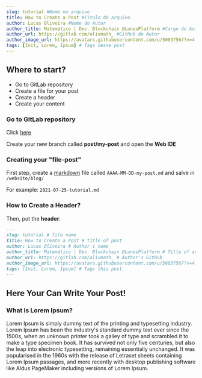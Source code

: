 ```yaml
---
slug: tutorial #Nome no arquivo
title: How to Create a Post #Titulo do arquivo
author: Lucas Oliveira #Nome do Autor
author_title: Matemático | Dev. Blockchain @LunesPlatform #Cargo do Autor e Empresa
author_url: https://gitlab.com/olivmath_ #GitHub do Autor
author_image_url: https://avatars.githubusercontent.com/u/50037567?v=4 #Foto do Autor pode ser obtida api.github.com/users/USER-DO-AUTOR
tags: [Init, Lorem, Ipsum] # Tags desse post
---
```


## Where to start?

- Go to GitLab repository
- Create a file for your post
- Create a header
- Create your content

### Go to GitLab repository

Click [here](https://gitlab.com/lunes/blockchain/docs-lunesblock/-/tree/main/website/blog)

Create your new branch called **post/my-post** and open the **Web IDE**

### Creating your "file-post"

First step, create a [markdown](https://about.gitlab.com/handbook/markdown-guide/) file called `AAAA-MM-DD-my-post.md` and salve in `/website/blog/`

For example:
`2021-07-25-tutorial.md`

### How to Create a Header?

Then, put the **header**:
```md
---
slug: tutorial # file name
title: How to Create a Post # title of post
author: Lucas Oliveira # Author's name
author_title: Matemático | Dev. Blockchain @LunesPlatform # Title of author and vompany
author_url: https://gitlab.com/olivmath_ # Author's GitHub
author_image_url: https://avatars.githubusercontent.com/u/50037567?v=4 # Author's photo that can be obtained api.github.com/users/USER-OF-AUTHOR
tags: [Init, Lorem, Ipsum] # Tags this post
---
```

## Here Your Can Write Your Post!

### What is Lorem Ipsum?

Lorem Ipsum is simply dummy text of the printing and typesetting industry. Lorem Ipsum has been the industry's standard dummy text ever since the 1500s, when an unknown printer took a galley of type and scrambled it to make a type specimen book. It has survived not only five centuries, but also the leap into electronic typesetting, remaining essentially unchanged. It was popularised in the 1960s with the release of Letraset sheets containing Lorem Ipsum passages, and more recently with desktop publishing software like Aldus PageMaker including versions of Lorem Ipsum.
